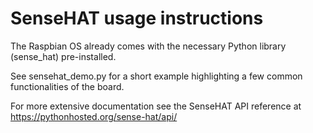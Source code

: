 SenseHAT usage instructions
===========================

The Raspbian OS already comes with the necessary Python library (sense\_hat) pre-installed.

See sensehat\_demo.py for a short example highlighting a few common functionalities of the board.

For more extensive documentation see the SenseHAT API reference at https://pythonhosted.org/sense-hat/api/

